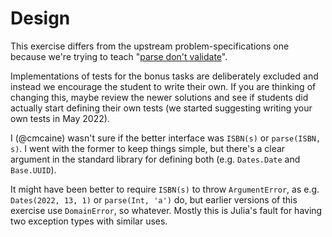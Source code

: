 # Design

This exercise differs from the upstream problem-specifications one because we're trying to teach "[parse don't validate](https://lexi-lambda.github.io/blog/2019/11/05/parse-don-t-validate/)".

Implementations of tests for the bonus tasks are deliberately excluded and instead we encourage the student to write their own. If you are thinking of changing this, maybe review the newer solutions and see if students did actually start defining their own tests (we started suggesting writing your own tests in May 2022).

I (@cmcaine) wasn't sure if the better interface was `ISBN(s)` or `parse(ISBN, s)`. I went with the former to keep things simple, but there's a clear argument in the standard library for defining both (e.g. `Dates.Date` and `Base.UUID`).

It might have been better to require `ISBN(s)` to throw `ArgumentError`, as e.g. `Dates(2022, 13, 1)` or `parse(Int, 'a')` do, but earlier versions of this exercise use `DomainError`, so whatever. Mostly this is Julia's fault for having two exception types with similar uses.
